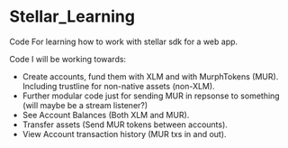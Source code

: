 # Stellar_Learning
Code For learning how to work with stellar sdk for a web app. 

Code I will be working towards:

- Create accounts, fund them with XLM and with MurphTokens (MUR). Including trustline for non-native assets (non-XLM).
- Further modular code just for sending MUR in repsonse to something (will maybe be a stream listener?)
- See Account Balances (Both XLM and MUR).
- Transfer assets (Send MUR tokens between accounts).
- View Account transaction history (MUR txs in and out).
